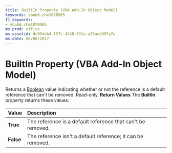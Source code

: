 ```yaml
---
title: BuiltIn Property (VBA Add-In Object Model)
keywords: vbob6.chm1070965
f1_keywords:
- vbob6.chm1070965
ms.prod: office
ms.assetid: dc05deb4-157c-4248-831a-a28acd997a7a
ms.date: 06/08/2017
---
```



# BuiltIn Property (VBA Add-In Object Model)



Returns a [Boolean](../../Glossary/vbe-glossary.md#Boolean) value indicating whether or not the reference is a default reference that can't be removed. Read-only.
 **Return Values**
The  **BuiltIn** property returns these values:


|**Value**|**Description**|
|:-----|:-----|
|**True**|The reference is a default reference that can't be removed.|
|**False**|The reference isn't a default reference; it can be removed.|

